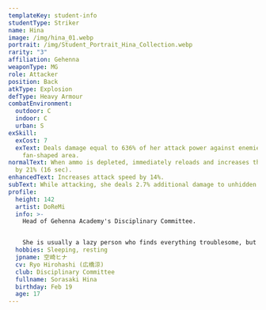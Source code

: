 ```yaml
---
templateKey: student-info
studentType: Striker
name: Hina
image: /img/hina_01.webp
portrait: /img/Student_Portrait_Hina_Collection.webp
rarity: "3"
affiliation: Gehenna
weaponType: MG
role: Attacker
position: Back
atkType: Explosion
defType: Heavy Armour
combatEnvironment:
  outdoor: C
  indoor: C
  urban: S
exSkill:
  exCost: 7
  exText: Deals damage equal to 636% of her attack power against enemies within a
    fan-shaped area.
normalText: When ammo is depleted, immediately reloads and increases the attack
  by 21% (16 sec).
enhancedText: Increases attack speed by 14%.
subText: While attacking, she deals 2.7% additional damage to unhidden enemies.
profile:
  height: 142
  artist: DoReMi
  info: >-
    Head of Gehenna Academy's Disciplinary Committee.


    She is usually a lazy person who finds everything troublesome, but when it comes to school rules, she shows her stern head of the disciplinary committee. She always says, "It's too much trouble," but on the battlefield, she makes quick decisions and acts without hesitation. Therefore, organizations hostile to Gehenna are most afraid of her appearance.
  hobbies: Sleeping, resting
  jpname: 空崎ヒナ
  cv: Ryo Hirohashi (広橋涼)
  club: Disciplinary Committee
  fullname: Sorasaki Hina
  birthday: Feb 19
  age: 17
---
```

